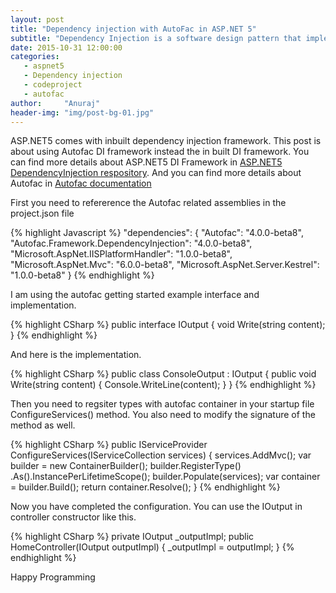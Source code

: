 ```yaml
---
layout: post
title: "Dependency injection with AutoFac in ASP.NET 5"
subtitle: "Dependency Injection is a software design pattern that implements inversion of control for resolving dependencies."
date: 2015-10-31 12:00:00
categories: 
   - aspnet5
   - Dependency injection
   - codeproject
   - autofac
author:     "Anuraj"
header-img: "img/post-bg-01.jpg"
---
```

ASP.NET5 comes with inbuilt dependency injection framework. This post is about using Autofac DI framework instead the in built DI framework. You can find more details about ASP.NET5 DI Framework in [ASP.NET5 DependencyInjection respository](https://github.com/aspnet/DependencyInjection). And you can find more details about Autofac in [Autofac documentation](http://autofac.readthedocs.org/en/latest/index.html)

First you need to refererence the Autofac related assemblies in the project.json file

{% highlight Javascript %}
"dependencies": {
  "Autofac": "4.0.0-beta8",
  "Autofac.Framework.DependencyInjection": "4.0.0-beta8",
  "Microsoft.AspNet.IISPlatformHandler": "1.0.0-beta8",
  "Microsoft.AspNet.Mvc": "6.0.0-beta8",
  "Microsoft.AspNet.Server.Kestrel": "1.0.0-beta8"
}
{% endhighlight %}

I am using the autofac getting started example interface and implementation.

{% highlight CSharp %}
public interface IOutput
{
    void Write(string content);
}
{% endhighlight %}

And here is the implementation.

{% highlight CSharp %}
public class ConsoleOutput : IOutput
{
    public void Write(string content)
    {
        Console.WriteLine(content);
    }
}
{% endhighlight %}

Then you need to regsiter types with autofac container in your startup file ConfigureServices() method. You also need to modify the signature of the method as well.

{% highlight CSharp %}
public IServiceProvider ConfigureServices(IServiceCollection services)
{
    services.AddMvc();
    var builder = new ContainerBuilder();
    builder.RegisterType<ConsoleOutput>()
        .As<IOutput>().InstancePerLifetimeScope();
    builder.Populate(services);
    var container = builder.Build();
    return container.Resolve<IServiceProvider>();
}
{% endhighlight %}

Now you have completed the configuration. You can use the IOutput in controller constructor like this.

{% highlight CSharp %}
private IOutput _outputImpl;
public HomeController(IOutput outputImpl)
{
    _outputImpl = outputImpl;
}
{% endhighlight %}

Happy Programming 
